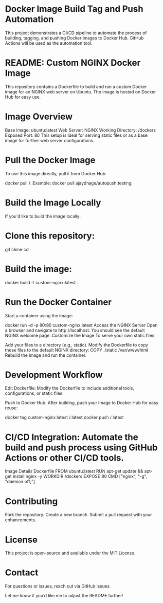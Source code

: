 # Docker Image Build Tag and Push Automation
This project demonstrates a CI/CD pipeline to automate the process of building, tagging, and pushing Docker images to Docker Hub. GitHub Actions will be used as the automation tool.

# README: Custom NGINX Docker Image
This repository contains a Dockerfile to build and run a custom Docker image for an NGINX web server on Ubuntu. The image is hosted on Docker Hub for easy use.

# Image Overview
Base Image: ubuntu:latest
Web Server: NGINX
Working Directory: /dockers
Exposed Port: 80
This setup is ideal for serving static files or as a base image for further web server configurations.

# Pull the Docker Image
To use this image directly, pull it from Docker Hub:

docker pull <your-dockerhub-username>/<image-name>:<tag>
Example:
docker pull ajaydhage/autopush:testing

# Build the Image Locally
If you'd like to build the image locally:

# Clone this repository:

git clone <repository-url>
cd <repository-directory>

# Build the image:
docker build -t custom-nginx:latest .

# Run the Docker Container
Start a container using the image:

docker run -d -p 80:80 custom-nginx:latest
Access the NGINX Server
Open a browser and navigate to http://localhost.
You should see the default NGINX welcome page.
Customize the Image
To serve your own static files:

Add your files to a directory (e.g., static).
Modify the Dockerfile to copy these files to the default NGINX directory:
COPY ./static /var/www/html
Rebuild the image and run the container.

# Development Workflow
Edit Dockerfile: Modify the Dockerfile to include additional tools, configurations, or static files.

Push to Docker Hub: After building, push your image to Docker Hub for easy reuse:

docker tag custom-nginx:latest <your-dockerhub-username>/<image-name>:latest
docker push <your-dockerhub-username>/<image-name>:latest

# CI/CD Integration: Automate the build and push process using GitHub Actions or other CI/CD tools.

Image Details
Dockerfile
FROM ubuntu:latest
RUN apt-get update && apt-get install nginx -y
WORKDIR /dockers
EXPOSE 80
CMD ["nginx", "-g", "daemon off;"]

# Contributing
Fork the repository.
Create a new branch.
Submit a pull request with your enhancements.

# License
This project is open-source and available under the MIT License.

# Contact
For questions or issues, reach out via GitHub Issues.

Let me know if you’d like me to adjust the README further!
